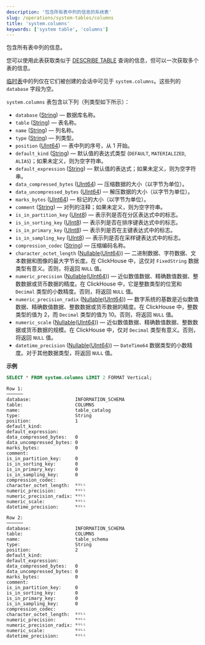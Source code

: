 ```yaml
---
description: '包含所有表中列的信息的系统表'
slug: /operations/system-tables/columns
title: 'system.columns'
keywords: ['system table', 'columns']
---
```


包含所有表中列的信息。

您可以使用此表获取类似于 [DESCRIBE TABLE](../../sql-reference/statements/describe-table.md) 查询的信息，但可以一次获取多个表的信息。

[临时表](../../sql-reference/statements/create/table.md#temporary-tables)中的列仅在它们被创建的会话中可见于 `system.columns`。这些列的 `database` 字段为空。

`system.columns` 表包含以下列（列类型如下所示）：

- `database` ([String](../../sql-reference/data-types/string.md)) — 数据库名称。
- `table` ([String](../../sql-reference/data-types/string.md)) — 表名称。
- `name` ([String](../../sql-reference/data-types/string.md)) — 列名称。
- `type` ([String](../../sql-reference/data-types/string.md)) — 列类型。
- `position` ([UInt64](../../sql-reference/data-types/int-uint.md)) — 表中列的序号，从 1 开始。
- `default_kind` ([String](../../sql-reference/data-types/string.md)) — 默认值的表达式类型 (`DEFAULT`, `MATERIALIZED`, `ALIAS`)；如果未定义，则为空字符串。
- `default_expression` ([String](../../sql-reference/data-types/string.md)) — 默认值的表达式；如果未定义，则为空字符串。
- `data_compressed_bytes` ([UInt64](../../sql-reference/data-types/int-uint.md)) — 压缩数据的大小（以字节为单位）。
- `data_uncompressed_bytes` ([UInt64](../../sql-reference/data-types/int-uint.md)) — 解压数据的大小（以字节为单位）。
- `marks_bytes` ([UInt64](../../sql-reference/data-types/int-uint.md)) — 标记的大小（以字节为单位）。
- `comment` ([String](../../sql-reference/data-types/string.md)) — 对列的注释；如果未定义，则为空字符串。
- `is_in_partition_key` ([UInt8](../../sql-reference/data-types/int-uint.md)) — 表示列是否在分区表达式中的标志。
- `is_in_sorting_key` ([UInt8](../../sql-reference/data-types/int-uint.md)) — 表示列是否在排序键表达式中的标志。
- `is_in_primary_key` ([UInt8](../../sql-reference/data-types/int-uint.md)) — 表示列是否在主键表达式中的标志。
- `is_in_sampling_key` ([UInt8](../../sql-reference/data-types/int-uint.md)) — 表示列是否在采样键表达式中的标志。
- `compression_codec` ([String](../../sql-reference/data-types/string.md)) — 压缩编码名称。
- `character_octet_length` ([Nullable](../../sql-reference/data-types/nullable.md)([UInt64](../../sql-reference/data-types/int-uint.md))) — 二进制数据、字符数据、文本数据和图像的最大字节长度。在 ClickHouse 中，这仅对 `FixedString` 数据类型有意义。否则，将返回 `NULL` 值。
- `numeric_precision` ([Nullable](../../sql-reference/data-types/nullable.md)([UInt64](../../sql-reference/data-types/int-uint.md))) — 近似数值数据、精确数值数据、整数数据或货币数据的精度。在 ClickHouse 中，它是整数类型的位宽和 `Decimal` 类型的小数精度。否则，将返回 `NULL` 值。
- `numeric_precision_radix` ([Nullable](../../sql-reference/data-types/nullable.md)([UInt64](../../sql-reference/data-types/int-uint.md))) — 数字系统的基数是近似数值数据、精确数值数据、整数数据或货币数据的精度。在 ClickHouse 中，整数类型的值为 2，而 `Decimal` 类型的值为 10。否则，将返回 `NULL` 值。
- `numeric_scale` ([Nullable](../../sql-reference/data-types/nullable.md)([UInt64](../../sql-reference/data-types/int-uint.md))) — 近似数值数据、精确数值数据、整数数据或货币数据的规模。在 ClickHouse 中，仅对 `Decimal` 类型有意义。否则，将返回 `NULL` 值。
- `datetime_precision` ([Nullable](../../sql-reference/data-types/nullable.md)([UInt64](../../sql-reference/data-types/int-uint.md))) — `DateTime64` 数据类型的小数精度。对于其他数据类型，将返回 `NULL` 值。

**示例**

```sql
SELECT * FROM system.columns LIMIT 2 FORMAT Vertical;
```

```text
Row 1:
──────
database:                INFORMATION_SCHEMA
table:                   COLUMNS
name:                    table_catalog
type:                    String
position:                1
default_kind:
default_expression:
data_compressed_bytes:   0
data_uncompressed_bytes: 0
marks_bytes:             0
comment:
is_in_partition_key:     0
is_in_sorting_key:       0
is_in_primary_key:       0
is_in_sampling_key:      0
compression_codec:
character_octet_length:  ᴺᵁᴸᴸ
numeric_precision:       ᴺᵁᴸᴸ
numeric_precision_radix: ᴺᵁᴸᴸ
numeric_scale:           ᴺᵁᴸᴸ
datetime_precision:      ᴺᵁᴸᴸ

Row 2:
──────
database:                INFORMATION_SCHEMA
table:                   COLUMNS
name:                    table_schema
type:                    String
position:                2
default_kind:
default_expression:
data_compressed_bytes:   0
data_uncompressed_bytes: 0
marks_bytes:             0
comment:
is_in_partition_key:     0
is_in_sorting_key:       0
is_in_primary_key:       0
is_in_sampling_key:      0
compression_codec:
character_octet_length:  ᴺᵁᴸᴸ
numeric_precision:       ᴺᵁᴸᴸ
numeric_precision_radix: ᴺᵁᴸᴸ
numeric_scale:           ᴺᵁᴸᴸ
datetime_precision:      ᴺᵁᴸᴸ
```
